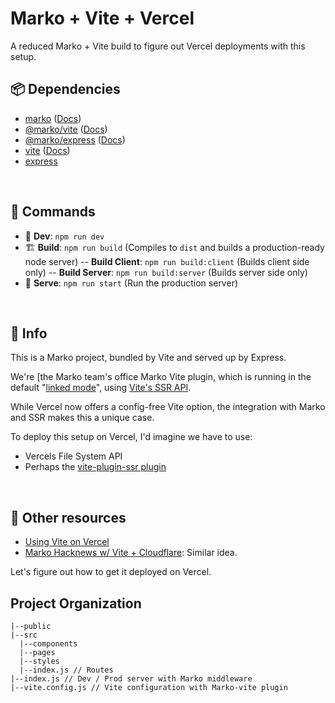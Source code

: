 # Marko + Vite + Vercel 

A reduced Marko + Vite build to figure out Vercel deployments with this setup.


## 📦 Dependencies

- [marko](https://github.com/marko-js/marko) ([Docs](https://markojs.com/docs/getting-started/))
- [@marko/vite](https://github.com/marko-js/vite) ([Docs](https://markojs.com/docs/vite/))
- [@marko/express](https://markojs.com/docs/express/) ([Docs](https://markojs.com/docs/express/))
- [vite](https://github.com/vitejs/vite) ([Docs](https://vitejs.dev/))
- [express](https://github.com/expressjs/express)

<br/>

## 🤖 Commands

- 🧪 **Dev**: `npm run dev`
- 🏗️ **Build**: `npm run build` (Compiles to `dist` and builds a production-ready node server)
  -- **Build Client**: `npm run build:client` (Builds client side only)
  -- **Build Server**: `npm run build:server` (Builds server side only)
- 🏁 **Serve**: `npm run start` (Run the production server)

<br/>

## 🧭 Info 

This is a Marko project, bundled by Vite and served up by Express.

We're [the Marko team's office Marko Vite plugin, which is running in the default "[linked mode](https://markojs.com/docs/vite/#linked-mode)", using [Vite's SSR API](https://vitejs.dev/guide/ssr.html#setting-up-the-dev-server).

While Vercel now offers a config-free Vite option, the integration with Marko and SSR makes this a unique case.

To deploy this setup on Vercel, I'd imagine we have to use:
- Vercels File System API 
- Perhaps the [vite-plugin-ssr plugin](https://vite-plugin-ssr.com/vercel)

<br/>

## 📌 Other resources
- [Using Vite on Vercel](https://legacy.t3.gg/blog/posts/vite-vercel)
- [Marko Hacknews w/ Vite + Cloudflare](https://github.com/ryansolid/marko-hackernews ): Similar idea.

Let's figure out how to get it deployed on Vercel.


## Project Organization 

```
|--public
|--src
  |--components
  |--pages
  |--styles
  |--index.js // Routes
|--index.js // Dev / Prod server with Marko middleware
|--vite.config.js // Vite configuration with Marko-vite plugin
```
